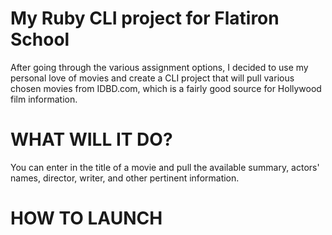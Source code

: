 # My Ruby CLI project for Flatiron School

After going through the various assignment options, I decided to use my personal love of movies and create a
CLI project that will pull various chosen movies from IDBD.com, which is a fairly good source for Hollywood film
information.

# WHAT WILL IT DO?

You can enter in the title of a movie and pull the available summary, actors' names, director, writer, and other
pertinent information.

# HOW TO LAUNCH
